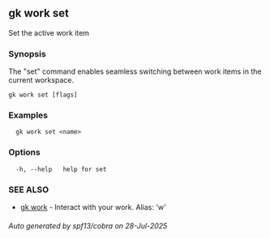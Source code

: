 ## gk work set

Set the active work item

### Synopsis


The "set" command enables seamless switching between work items in the current workspace.


```
gk work set [flags]
```

### Examples

```
  gk work set <name>
```

### Options

```
  -h, --help   help for set
```

### SEE ALSO

* [gk work](gk_work.md)	 - Interact with your work. Alias: 'w'

###### Auto generated by spf13/cobra on 28-Jul-2025
